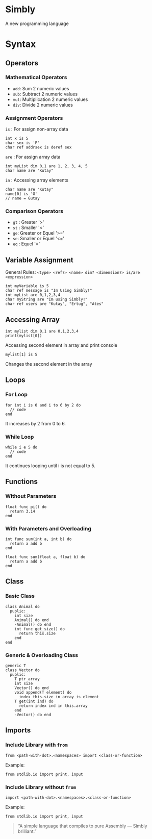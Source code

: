 # Simbly
  A new programming language

# Syntax

## Operators
### Mathematical Operators
  - `add`: Sum 2 numeric values
  - `sub`: Subtract 2 numeric values
  - `mul`: Multiplication 2 numeric values
  - `div`: Divide 2 numeric values
### Assignment Operators
  `is`  : For assign non-array data
  ```
  int x is 5
  char sex is 'F'
  char ref addrsex is deref sex
  ```
  `are` : For assign array data
  ```
  int myList dim 0,1 are 1, 2, 3, 4, 5
  char name are "Kutay"
  ```
  `in`  : Accessing array elements
  ```
  char name are "Kutay"
  name[0] is 'G'
  // name = Gutay
  ```
### Comparison Operators
  - `gt` : Greater '>'
  - `st` : Smaller '<'
  - `ge`: Greater or Equel '>='
  - `se`: Smaller or Equel '<='
  - `eq` : Equel '='

## Variable Assignment
  General Rules:
  `<type> <ref?> <name> dim? <dimension?> is/are <expression>`
  ```
  int myVariable is 5
  char ref message is "Im Using Simbly!"
  int myList are 0,1,2,3,4
  char myString are "Im using Simbly!"
  char ref users are "Kutay", "Ertug", "Ates"
  ```

## Accessing Array
  ```
  int mylist dim 0,1 are 0,1,2,3,4
  print(mylist[0])
  ```
  Accessing second element in array and print console

  ```
  mylist[1] is 5
  ```
  Changes the second element in the array

## Loops
### For Loop
  ```
  for int i is 0 and i to 6 by 2 do
    // code
  end
  ```
  It increases by 2 from 0 to 6.

### While Loop
  ```
  while i e 5 do
    // code
  end
  ```
  It continues looping until i is not equal to 5.

## Functions
### Without Parameters
  ```
  float func pi() do
    return 3.14
  end
  ```
### With Parameters and Overloading 
  ```
  int func sum(int a, int b) do
    return a add b
  end
  
  float func sum(float a, float b) do
    return a add b
  end
  ```
## Class
### Basic Class
  ```
  class Animal do
    public:
      int size
      Animal() do end
      -Animal() do end
      int func get_size() do
        return this.size
      end
  end
  ```
### Generic & Overloading Class
  ```
  generic T
  class Vector do
    public:
      T ptr array
      int size
      Vector() do end
      void append(T element) do
        index this.size in array is element
      T get(int ind) do
        return index ind in this.array
      end
      -Vector() do end
  ```

## Imports
### Include Library with `from`
  ```
  from <path-with-dot>.<namespaces> import <class-or-function>
  ```
  Example:
  ```
  from stdlib.io import print, input
  ```
### Include Library without `from`
  ```
  import <path-with-dot>.<namespaces>.<class-or-function>
  ```
  Example:
  ```
  from stdlib.io import print, input
  ```

> “A simple language that compiles to pure Assembly — Simbly brilliant.”
 
